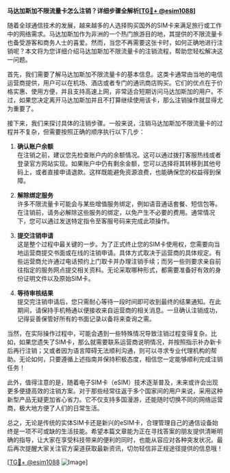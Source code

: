 **马达加斯加不限流量卡怎么注销？详细步骤全解析[[TG💪+ @esim1088](https://t.me/s/esim1088)]**

随着全球通信技术的发展，越来越多的人选择购买国外的SIM卡来满足旅行或工作中的网络需求。马达加斯加作为非洲的一个热门旅游目的地，其提供的不限流量卡也备受游客和商务人士的喜爱。然而，当您不再需要这张卡时，如何正确地进行注销呢？本文将为您详细介绍马达加斯加不限流量卡的注销流程，帮助您轻松解决这一问题。

首先，我们需要了解马达加斯加不限流量卡的基本信息。这类卡通常由当地的电信运营商提供，用户可以在机场、酒店或者专门的通讯商店购买。它们的优点在于价格实惠、使用方便，并且支持高速上网，非常适合短期访问马达加斯加的用户。不过，如果您决定离开马达加斯加并且不打算继续使用该卡，那么注销操作就显得尤为重要了。

接下来，我们来探讨具体的注销步骤。一般来说，注销马达加斯加不限流量卡的过程并不复杂，但需要按照正确的顺序执行以下几步：

1. **确认账户余额**  
在注销之前，建议您先检查账户内的余额情况。这可以通过拨打客服热线或者登录官方网站实现。如果账户中仍有剩余金额，您可以选择将其转移到其他号码上，或者直接申请退款。这样既能避免资源浪费，也能确保您的权益得到保障。

2. **解除绑定服务**  
许多不限流量卡可能会与某些增值服务绑定，例如语音通话套餐、短信包等。在注销前，请务必解除这些服务的绑定，以免产生不必要的费用。通常情况下，您可以通过发送特定指令至客服号码来完成此项操作。

3. **提交注销申请**  
这是整个过程中最关键的一步。为了正式终止您的SIM卡使用权，您需要向当地运营商提交书面或在线的注销申请。具体方式取决于运营商的具体规定。有些运营商允许通过电话预约上门取卡并办理注销手续；而另一些则要求亲自前往指定的服务网点提交相关资料。无论采取哪种形式，都需要准备好有效的身份证明文件以及原始SIM卡。

4. **等待审核结果**  
提交完注销申请后，您只需耐心等待一段时间即可收到最终的结果通知。在此期间，请保持手机畅通以便接收来自运营商的相关消息。一旦确认注销成功，记得妥善保管好所有的书面记录以备将来查询之需。

当然，在实际操作过程中，可能会遇到一些特殊情况导致注销过程变得复杂。比如，如果您遗失了SIM卡，那么就需要联系运营商说明情况，并按照指示补办新卡后再行注销；又或者因为语言障碍无法顺利沟通，则可以寻求专业代理机构的帮助。无论如何，只要遵循上述指南并保持积极态度，相信您一定能够顺利完成注销任务！

此外，值得注意的是，随着电子SIM卡（eSIM）技术逐渐普及，未来或许会出现更多便捷高效的注销方案。对于那些经常往返于多个国家间的用户来说，采用这种新型产品无疑更加省心省力。它不仅支持多国漫游，还能随时切换不同的网络运营商，极大地方便了人们的日常生活。

总之，无论是传统的实体SIM卡还是新兴的eSIM卡，合理管理自己的通信设备始终是一项不可或缺的生活技能。希望本篇文章能为正在寻找答案的朋友提供清晰明确的指导，让大家在享受科技带来的便利的同时，也能从容应对各种突发状况。最后再次提醒大家关注官方渠道获取最新资讯，切勿轻信非正规途径提供的信息哦！

[[TG💪+ @esim1088](https://t.me/s/esim1088) ![Image](https://i.postimg.cc/4NQfJmqS/Snipaste-2025-05-13-00-14-12.png)]